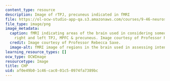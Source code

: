 ```yaml
---
content_type: resource
description: Image of rTPJ, precuneus indicated in fMRI
file: https://ol-ocw-studio-app-qa.s3.amazonaws.com/courses/9-46-neuroscience-of-morality-fall-2017/af0e49b01c46cac001c50974fa7389bc_MIT9_46F17_chp.png
file_type: image/png
image_metadata:
  caption: fMRI indicating areas of the brain used in considering someone's intentions;
    right and left TPJ, MPFC & precuneus. Image courtesy of Professor Rebecca Saxe.
  credit: Image courtesy of Professor Rebecca Saxe.
  image-alt: fMRI image of regions in the brain used in assessing intent.
learning_resource_types: []
ocw_type: OCWImage
resourcetype: Image
title: CHP
uid: af0e49b0-1c46-cac0-01c5-0974fa7389bc
---
```

